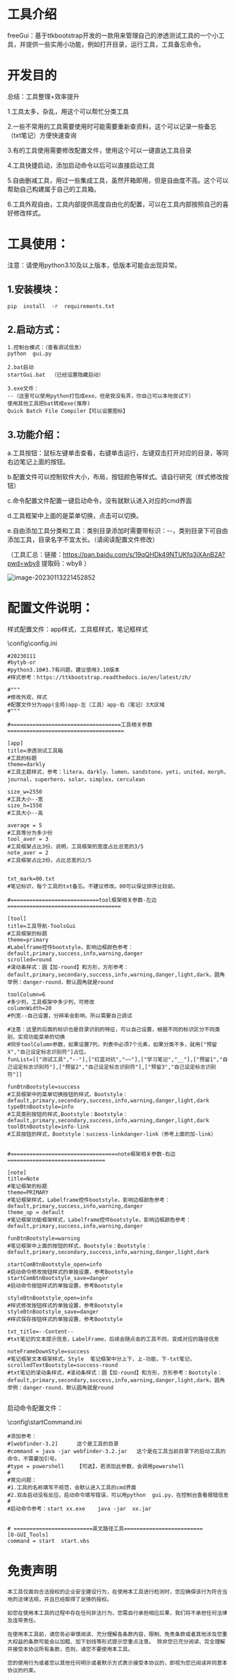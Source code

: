 # 工具介绍

freeGui：基于ttkbootstrap开发的一款用来管理自己的渗透测试工具的一个小工具，并提供一些实用小功能，例如打开目录，运行工具，工具备忘命令。

# 开发目的

总结：工具整理+效率提升

1.工具太多，杂乱，用这个可以帮忙分类工具

2.一些不常用的工具需要使用时可能需要重新查资料，这个可以记录一些备忘（txt笔记）方便快速查询

3.有的工具使用需要修改配置文件，使用这个可以一键直达工具目录

4.工具快捷启动，添加启动命令以后可以直接启动工具

5.自由删减工具，用过一些集成工具，虽然开箱即用，但是自由度不高。这个可以帮助自己构建属于自己的工具箱。

6.工具外观自由，工具内部提供高度自由化的配置，可以在工具内部按照自己的喜好修改样式。

# 工具使用：

注意：请使用python3.10及以上版本，低版本可能会出现异常。

## 1.安装模块：

```
pip  install  -r  requirements.txt
```

## 2.启动方式：

```
1.控制台模式：（查看调试信息）
python  gui.py  

2.bat启动
startGui.bat  （已经设置隐藏启动）

3.exe文件：
--（这里可以使用python打包成exe，但是我没有弄，你自己可以本地尝试下）
使用其他工具把bat转成exe(推荐)
Quick Batch File Compiler【可以设置图标】
```

## 3.功能介绍：

a.工具按钮：鼠标左键单击查看，右键单击运行，左键双击打开对应的目录，等同右边笔记上面的按钮。

b.配置文件可以控制软件大小，布局，按钮颜色等样式。请自行研究（样式修改按钮）

c.命令配置文件配置一键启动命令，没有就默认进入对应的cmd界面

d.工具框架中上面的是菜单切换，点击可以切换。

e.自由添加工具分类和工具：类别目录添加时需要带标识：--，类别目录下可自由添加工具，目录名字不宜太长。（请阅读配置文件修改）

（工具汇总：链接：https://pan.baidu.com/s/19qQHDk49NTUKfq3jXAnB2A?pwd=wby8 提取码：wby8 ）

![image-20230113221452852](C:\Users\h\AppData\Roaming\Typora\typora-user-images\image-20230113221452852.png)

# 配置文件说明：

样式配置文件：app样式，工具框样式，笔记框样式

\config\\config.ini

```
#20230111
#bytyb-or
#python3.10#3.7有问题，建议使用3.10版本
#样式参考：https://ttkbootstrap.readthedocs.io/en/latest/zh/

#"""
#修改外观，样式
#配置文件分为app(全局)app-左（工具）app-右（笔记）3大区域
#"""

#===================================工具相关参数=====================================

[app]
title=渗透测试工具箱
#工具的标题
theme=darkly
#工具主题样式，参考：litera，darkly，lumen，sandstone，yeti，united，morph，journal，superhero，solar，simplex，cerculean

size_w=2550
#工具大小--宽
size_h=1550
#工具大小--高

average = 5
#工具等分为多少份
tool_aver = 3
#工具框架占比3份，说明，工具框架的宽度占比总宽的3/5
note_aver = 2
#工具框架占比3份，占比总宽的2/5


txt_mark=00.txt
#笔记标识，每个工具的txt备忘。不建议修改。00可以保证排序比较前。

#============================tool框架相关参数-左边====================================

[tool]
title=工具导航-ToolsGui
#工具框架的标题
theme=primary
#Labelframe控件bootstyle，影响边框颜色参考：default,primary,success,info,warning,danger
scrolled=round
#滚动条样式：圆【加-round】和方形，方形参考：default,primary,secondary,success,info,warning,danger,light,dark，圆角举例：danger-round，默认圆角就是round

toolColumn=6
#多少列，工具框架中多少列，可修改
columnWidth=20
#列宽--自己设置，分辨率会影响，所以需要自己调试

#注意：这里的后面的标识也是目录识别的特征，可以自己设置，根据不同的标识区分不同类别，实现功能菜单的切换
#同步toolColumn参数，如果设置7列，列表中必须7个元素，如果分类不多，就用["预留X","自己设定标志识别符"]占位。
funList=[["测试工具","--"],["红蓝对抗","~~"],["学习笔记","__"],["预留1","自己设定标志识别符"],["预留2","自己设定标志识别符"],["预留3","自己设定标志识别符"]]

funBtnBootstyle=success
#工具框架中的菜单切换按钮的样式，Bootstyle：default,primary,secondary,success,info,warning,danger,light,dark
typeBtnBootstyle=info
#工具类别按钮的样式,Bootstyle：Bootstyle：default,primary,secondary,success,info,warning,danger,light,dark
toolBtnBootstyle=info-link
#工具按钮的样式，Bootstyle：success-linkdanger-link（参考上面的加-link）


#==================================note框架相关参数-右边===============================

[note]
title=Note
#笔记框架的标题
theme=PRIMARY
#笔记框架样式，Labelframe控件bootstyle，影响边框颜色参考：default,primary,success,info,warning,danger
theme_up = default
#笔记框架功能框架样式，Labelframe控件bootstyle，影响边框颜色参考：default,primary,success,info,warning,danger

funBtnBootstyle=warning
#笔记框架中上面的按钮的样式，Bootstyle：Bootstyle：default,primary,secondary,success,info,warning,danger,light,dark

startComBtnBootstyle_open=info
#启动命令修改按钮样式的单独设置，参考Bootstyle
startComBtnBootstyle_save=danger
#启动命令按钮样式的单独设置，参考Bootstyle

styleBtnBootstyle_open=info
#样式修改按钮样式的单独设置，参考Bootstyle
styleBtnBootstyle_save=danger
#样式保存按钮样式的单独设置，参考Bootstyle

txt_title=--Content--
#txt笔记的文本提示信息，LabelFrame，后续会随点击的工具不同，变成对应的路径信息

noteFrameDownStyle=success
#笔记框架文本框架样式，Style  笔记框架中分上下，上-功能，下-txt笔记，
scrolledTextBootstyle=success-round
#txt笔记的滚动条样式，#滚动条样式：圆【加-round】和方形，方形参考：Bootstyle：default,primary,secondary,success,info,warning,danger,light,dark，圆角举例：danger-round，默认圆角就是round


```

启动命令配置文件：

\config\\startCommand.ini

```
#添加参考：
#[webfinder-3.2]      这个是工具的目录
#command = java -jar webfinder-3.2.jar   这个是在工具当前目录下的启动工具的命令，不需要加引号。
#type = powershell    【可选】，若添加此参数，会调用powershell
#
#常见问题：
#1.工具的名称填写不规范，会默认进入工具的cmd界面
#2.双击启动没有反应，启动命令填写错误，可以用python  gui.py，在控制台查看报错信息
#
#启动命令参考：start xx.exe    java -jar  xx.jar


# =========================英文路径工具=========================
[0-GUI_Tools]
command = start  start.vbs
```



# 免责声明

```
本工具仅面向合法授权的企业安全建设行为，在使用本工具进行检测时，您应确保该行为符合当地的法律法规，并且已经取得了足够的授权。  

如您在使用本工具的过程中存在任何非法行为，您需自行承担相应后果，我们将不承担任何法律及连带责任。 

在使用本工具前，请您务必审慎阅读、充分理解各条款内容，限制、免责条款或者其他涉及您重大权益的条款可能会以加粗、加下划线等形式提示您重点注意。 除非您已充分阅读、完全理解并接受本协议所有条款，否则，请您不要使用本工具。

您的使用行为或者您以其他任何明示或者默示方式表示接受本协议的，即视为您已阅读并同意本协议的约束。 
```

